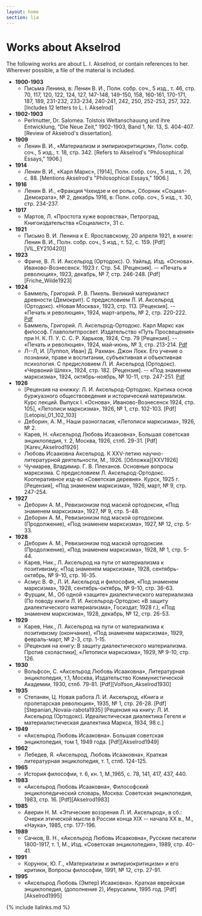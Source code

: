 ```yaml
---
layout: home
section: lia
---
```


# Works about Akselrod

The following works are about L. I. Akselrod, or contain references to her.
Wherever possible, a file of the material is included.

- **1900-1903**
  - Письма Ленина, в: Ленин В. И., Полн. собр. соч., 5 изд., т. 46, стр. 70, 117, 120, 122, 124, 127, 147-148, 149-150, 158, 160-161, 170-171, 187, 189, 231-232, 233-234, 240-241, 242, 250, 252-253, 257, 322. [Includes 12 letters to L. I. Akselrod]
- **1902-1903**
  - Perlmutter, Dr. Salomea. Tolstois Weltanschauung und ihre Entwicklung, &quot;Die Neue Zeit,&quot; 1902-1903, Band 1, Nr. 13, S. 404-407. [Review of Akselrod's dissertation].
- **1909**
  - Ленин В. И., «Материализм и эмпириокритицизм», Полн. собр. соч., 5 изд., т. 18, стр. 342. [Refers to Akselrod's &quot;Philosophical Essays,&quot; 1906.]
- **1914**
  - Ленин В. И., «Карл Маркс», [1914], Полн. собр. соч., 5 изд., т. 26, с. 88. [Mentions Akselrod's &quot;Philosophical Essays,&quot; 1906.]
- **1916**
  - Ленин В. И., «Фракция Чхеидзе и ее роль», Сборник «Социал-Демократа», № 2, декабрь 1916, в: Полн. собр. соч., 5 изд., т. 30, стр. 234-237.
- **1917**
  - Мартов, Л. «Простота хуже воровства», Петроград, Книгоиздательства «Социалист», 31 с.
- **1921**
  - Письмо В. И. Ленина к Е. Ярославскому, 20 апреля 1921, в книге: Ленин В. И., Полн. собр. соч., 5 изд., т. 52, с. 159. [Pdf][VIL_EY210420]]
- **1923**
  - Фриче, В. Л. И. Аксельрод (Ортодокс). О. Уайльд. Изд. «Основа». Иваново-Вознесенск. 1923 г. Стр. 54. [Рецензия]. -- «Печать и революция», 1923, декабрь, № 7, стр. 246-248.  [Pdf][Friche_Wilde1923]
- **1924**
  - Баммель, Григорий. Р. В. Пикель. Великий материалист древности (Демокрит). С предисловием Л. И. Аксельрод (Ортодокс). «Новая Москва», 1923, стр. 113. [Рецензия]. -- «Печать и революция», 1924, март-апрель, № 2, стр. 220-222. [Pdf](Texts/Bammel_Pikel1924)
  - Баммель, Григорий. Л. Аксельрод-Ортодокс. Карл Маркс как философ. Главполитпросвет. Издательство «Путь Просвещения» при Н. К. П. У. С. С. Р. Харьков, 1924, Стр. 79 [Рецензия]. -- «Печать и революция», 1924, май-июнь, № 3, стр. 213-214. [Pdf](Texts/Bammel_Karl-Marx-As-Philosopher1924])
  - Л--Л, И. [Луппол, Иван] Д. Рахман. Джон Локк. Его учение о познании, праве и воспитании, субъективная и объективная психология. С предисловием Л. И. Аксельрод (Ортодокс). «Червоний Шлях», 1924, стр. 182. [Рецензия]. -- «Под знаменем марксизма», 1924, октябрь-ноябрь, № 10-11, стр. 247-251.  [Pdf](Luppol_Rakhman)
- **1926**
  - [Рецензия на книжку: Л. И. Аксельрод-Ортодокс. Критика основ буржуазного обществоведения и исторический материализм. Курс лекций. Выпуск I. «Основа», Иваново-Вознесенск 1924,   стр. 105], «Летописи марксизма», 1926, № 1, стр. 102-103. [Pdf][Letopisi_01_102_103]
  - Деборин, А. М., Наши разногласия, «Летописи марксизма», 1926, № 2.
  - Карев, Н. «Аксельрод Любовь Исааковна», Большая советская энциклопедия, т. 2, Москва, 1926, стлб. 29-31. [Pdf][Karev_Akselrod1926]
  - Любовь Исааковна Аксельрод. К XXV-летию научно-литературной деятельности, М., 1926. [Обложка][XXV1926]
  - Чучмарев, Владимир. Г. В. Плеханов. Основные вопросы марксизма. С предисловием Л. Аксельрод-Ортодокс. Кооперативное изд-во «Советская деревня». Курск, 1925 г. [Рецензия], «Под знаменем марксизма», 1926, март, № 9, стр. 247-254.
- **1927**
  - Деборин А. М., Ревизионизм под маской ортодоксии, «Под знаменем марксизма», 1927, № 9, стр. 5-48.
  - Деборин А. М., Ревизионизм под маской ортодоксии. (Продолжение), «Под знаменем марксизма», 1927, № 12, стр. 5-33.
- **1928**
  - Деборин А. М., Ревизионизм под маской ортодоксии. (Продолжение), «Под знаменем марксизма», 1928, № 1, стр. 5-44.
  - Карев, Ник., Л. Аксельрод на пути от материализма к позитивизму, «Под знаменем марксизма», 1928, сентябрь-октябрь, № 9-10, стр. 16-35.
  - Асмус В. Ф., Л. И. Аксельрод и философия, «Под знаменем марксизма», 1928, сентябрь-октябрь, № 9-10, стр. 36-63.
  - Фурщик, М., Об одной «защите» диалектического материализма (По поводу книги Л. И. Аксельрод-Ортодокс «В защиту диалектического материализма», Госиздат, 1928 г.), «Под знаменем марксизма», 1928, декабрь, № 12, стр. 26-53.
- **1929**
  - Карев, Ник., Л. Аксельрод на пути от материализма к позитивизму (окончание), «Под знаменем марксизма», 1929, февраль-март, № 2-3, стр. 1-15.
  - [Рецензия на книгу: В защиту диалектического материализма. Против схоластики], «Летописи марксизма», 1929, № 9-10, стр. 126.
- **1930**
  - Вольфсон, С. «Аксельрод Любовь Исааковна», Литературная энциклопедия, т.1, Москва, Издательство Коммунистической Академии, 1930, стлб. 79-81.  [Pdf][Volfson_Akselrod1930]
- **1935**
  - Степанян, Ц. Новая работа Л. И. Аксельрод, «Книга и пролетарская революция», 1935, № 1, стр. 26-28. [Pdf][Stepanian_Novaia-rabota1935] [Рецензия на книгу: Л. И. Аксельрод (Ортодокс). Идеалистическая диалектика Гегеля и материалистическая диалектика Маркса, 1934, 98 с.]
- **1949**
  - «Аксельрод Любовь Исааковна». Большая советская энциклопедия, том 1, 1949 года. [Pdf][Akselrod1949]
- **1962**
  - Лебедев, Я. «Аксельрод, Любовь Исааковна», Краткая литературная энциклопедия, т. 1, стлб. 124-125.
- **1965**
  - История философии, т. 6, кн. 1, М.,1965, с. 78, 141, 417, 437, 440.
- **1983**
  - «Аксельрод Любовь Исааковна», Философский энциклопедический словарь, Москва: Советская энциклопедия, 1983, стр. 16. [Pdf][Akselrod1983]
- **1985**
  - Аверин Н. М. «Этические воззрения Л. И. Аксельрод», в сб.: Очерки этической мысли в России конца XIX -- начала ХХ в., М., «Наука», 1985, стр. 177-196.
- **1989**
  - Сачков, В. Н., «Аксельрод Любовь Исааковна», Русские писатели 1800-1917, т. 1, М., Изд. «Советская энциклопедия», 1989, стр. 40-41.
- **1991**
  - Корунюк, Ю. Г., «Материализм и эмпириокритицизм» и его критики, Вопросы философии, 1991, № 12, стр. 27-91.
- **1995**
  - «Аксельрод Любовь (Эмтер) Исааковна». Краткая еврейская энциклопедия, (дополнение 2), Иерусалим, 1995 год. [Pdf][Akselrod1995]

{% include lialinks.md %}
